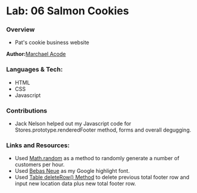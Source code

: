 # Lab: 06 Salmon Cookies

### Overview
- Pat's cookie business website

**Author:**[Marchael Acode](https://github.com/kuya32)

### Languages & Tech:
- HTML
- CSS
- Javascript

### Contributions 
- Jack Nelson helped out my Javascript code for Stores.prototype.renderedFooter method, forms and overall degugging. 

### Links and Resources:
- Used [Math.random](https://developer.mozilla.org/en-US/docs/Web/JavaScript/Reference/Global_Objects/Math/random) as a method to randomly generate a number of customers per hour. 
- Used [Bebas Neue](https://fonts.google.com/specimen/Bebas+Neue?sidebar.open&selection.family=Bebas+Neue#standard-styles) as my Google highlight font. 
- Used [Table deleteRow() Method](https://www.w3schools.com/jsref/met_table_deleterow.asp) to delete previous total footer row and input new location data plus new total footer row.